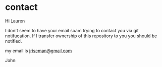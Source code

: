 # contact

Hi Lauren

I don't seem to have your email soam trying to contact you via git notifucation.
If I transfer ownership of this repository to you you should be notified.

my email is jriscman@gmail.com

John
